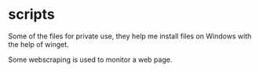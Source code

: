 # scripts


Some of the files for private use, they help me install files on Windows with the help of winget.

Some webscraping is used to monitor a web page.
